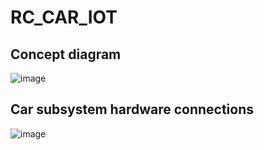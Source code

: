 # RC_CAR_IOT

## Concept diagram

![image](https://github.com/user-attachments/assets/a45f05cf-edfd-45a2-80be-8ff1f47946cf)

## Car subsystem hardware connections

![image](https://github.com/user-attachments/assets/d0956ea8-a011-49df-9550-777ba165c3df)

